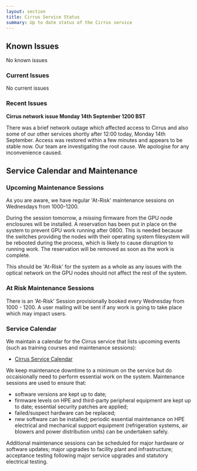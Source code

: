 ```yaml
---
layout: section
title: Cirrus Service Status
summary: Up to date status of the Cirrus service
---
```


## Known Issues
No known issues

### Current Issues

No current issues

### Recent Issues

**Cirrus network issue Monday 14th September 1200 BST**

There was a brief network outage which affected access to Cirrus and also some of our other services shortly after 12:00 today, Monday 14th September.
Access was restored within a few minutes and appears to be stable now. Our team are investigating the root cause. We apologise for any inconvenience caused.

## Service Calendar and Maintenance

### Upcoming Maintenance Sessions

As you are aware, we have regular 'At-Risk' maintenance sessions on Wednesdays from 1000-1200. 

During the session tomorrow, a missing firmware from the GPU node enclosures will be installed. A reservation has been put in place on the system to prevent GPU work running after 0800. This is needed because the switches providing the nodes with their operating system filesystem will be rebooted during the process, which is likely to cause disruption to running work. The reservation will be removed as soon as the work is complete.

This should be 'At-Risk' for the system as a whole as any issues with the optical network on the GPU nodes should not affect the rest of the system.

### At Risk Maintenance Sessions

There is an 'At-Risk' Session provisionally booked every Wednesday from 1000 - 1200. 
A user mailing will be sent if any work is going to take place which may impact users.

### Service Calendar

We maintain a calendar for the Cirrus service that lists upcoming events (such
as training courses and maintenance sessions):

- [Cirrus Service Calendar](calendar.html)

We keep maintenance downtime to a minimum on the service but do occaisionally
need to perform essential work on the system. Maintenance sessions are used to 
ensure that:

* software versions are kept up to date;
* firmware levels on HPE and third-party peripheral equipment are kept up to date;
essential security patches are applied;
* failed/suspect hardware can be replaced;
* new software can be installed;
periodic essential maintenance on HPE electrical and mechanical support equipment (refrigeration systems, air blowers and power distribution units) can be undertaken safely.

Additional maintenance sessions can be scheduled for major hardware or software updates; major upgrades to facility plant and infrastructure; acceptance testing following major service upgrades and statutory electrical testing.

